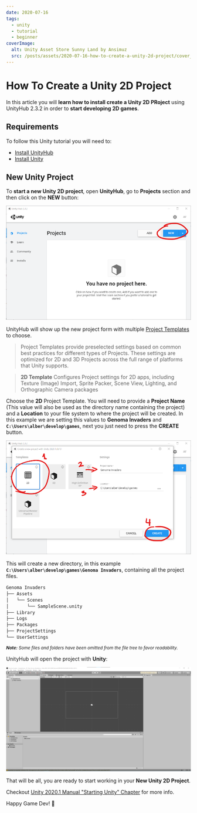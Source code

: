 ```yaml
---
date: 2020-07-16
tags:
  - unity
  - tutorial
  - beginner
coverImage:
  alt: Unity Asset Store Sunny Land by Ansimuz
  src: /posts/assets/2020-07-16-how-to-create-a-unity-2d-project/cover_image.jpg
---
```


# How To Create a Unity 2D Project

In this article you will **learn how to install create a Unity 2D PRoject** using UnityHub 2.3.2 in order to **start developing 2D games**.

## Requirements

To follow this Unity tutorial you will need to:

- [Install UnityHub](https://unity3d.com/es/get-unity/download)
- [Install Unity](./how-to-install-unity-2020.md)

## New Unity Project

To **start a new Unity 2D project**, open **UnityHub**, go to **Projects** section and then click on the **NEW** button:

![00-UnityHub_2.3.2_New_Project_Button](/posts/assets/2020-07-16-how-to-create-a-unity-2d-project/00-UnityHub_2.3.2_New_Project_Button.png)

UnityHub will show up the new project form with multiple [Project Templates](https://docs.unity3d.com/2020.1/Documentation/Manual/ProjectTemplates.html) to choose.

> Project Templates provide preselected settings based on common best practices for different types of Projects. These settings are optimized for 2D and 3D Projects across the full range of platforms that Unity supports.

> **2D Template** Configures Project settings for 2D apps, including Texture (Image) Import, Sprite Packer, Scene View, Lighting, and Orthographic Camera packages

Choose the **2D** Project Template. You will need to provide a **Project Name** (This value will also be used as the directory name containing the project) and a **Location** to your file system to where the project will be created. In this example we are setting this values to **Genoma Invaders** and **`C:\Users\alber\develop\games`**, next you just need to press the **CREATE** button.

![01-UnityHub_2.3.2_New_Project_Panel_with_2D_selected](/posts/assets/2020-07-16-how-to-create-a-unity-2d-project/01-UnityHub_2.3.2_New_Project_Panel_with_2D_selected.png)

This will create a new directory, in this example **`C:\Users\alber\develop\games\Genoma Invaders`**, containing all the project files.

```bash
Genoma Invaders
├── Assets
│   └── Scenes
│       └── SampleScene.unity
├── Library
├── Logs
├── Packages
├── ProjectSettings
└── UserSettings
```

<small>

_**Note:** Some files and folders have been omitted from the file tree to favor readability._

</small>

UnityHub will open the project with **Unity**:

![02-Unity_2020.1.0b13_(Beta)_blank_2D_project](</posts/assets/2020-07-16-how-to-create-a-unity-2d-project/02-Unity_2020.1.0b13_(Beta)_blank_2D_project.png>)

That will be all, you are ready to start working in your **New Unity 2D Project**.

Checkout [Unity 2020.1 Manual "Starting Unity" Chapter](https://docs.unity3d.com/2020.1/Documentation/Manual/GettingStarted.html) for more info.

Happy Game Dev! :space_invader:
